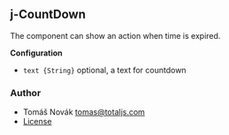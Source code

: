 ﻿## j-CountDown

The component can show an action when time is expired.

__Configuration__

- `text {String}` optional, a text for countdown

### Author

- Tomáš Novák <tomas@totaljs.com>
- [License](https://www.totaljs.com/license/)
